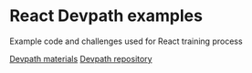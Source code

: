# React Devpath examples

Example code and challenges used for React training process

[Devpath materials](https://selleo.com/devpath/web_development/skills/framework-and-language/react/basics/)
[Devpath repository](https://github.com/Selleo/DevPath/)
